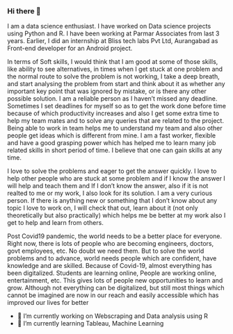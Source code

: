 ### Hi there 👋

I am a data science enthusiast. I have worked on Data science projects using Python and R. I have been working at Parmar Associates from last 3 years. Earlier, I did an internship at Bliss tech labs Pvt Ltd, Aurangabad as Front-end developer for an Android project.

In terms of Soft skills, I would think that I am good at some of those skills, like ability to see alternatives, in times when I get stuck at one problem and the normal route to solve the problem is not working, I take a deep breath, and start analysing the problem from start and think about it as whether any important key point that was ignored by mistake, or is there any other possible solution. I am a reliable person as I haven’t missed any deadline. Sometimes I set deadlines for myself so as to get the work done before time because of which productivity increases and also I get some extra time to help my team mates and to solve any queries that are related to the project. Being able to work in team helps me to understand my team and also other people get ideas which is different from mine. I am a fast worker, flexible and have a good grasping power which has helped me to learn many job related skills in short period of time. I believe that one can gain skills at any time.

I love to solve the problems and eager to get the answer quickly. I love to help other people who are stuck at some problem and if I know the answer I will help and teach them and If I don’t know the answer, also if it is not realted to me or my work, I also look for its solution. I am a very curious person. If there is anything new or something that I don’t know about any topic I love to work on, I will check that out, learn about it (not only theoretically but also practically) which helps me be better at my work also I get to help and learn from others.

Post Covid19 pandemic, the world needs to be a better place for everyone. Right now, there is lots of people who are becoming engineers, doctors, govt employees, etc. No doubt we need them. But to solve the world problems and to advance, world needs people which are confident, have knowledge and are skilled. Because of Covid-19, almost everything has been digitalized. Students are learning online, People are working online, entertainment, etc. This gives lots of people new opportunities to learn and grow. Although not everything can be digitalized, but still most things which cannot be imagined are now in our reach and easily accessible which has improved our lives for better 


- 🔭 I’m currently working on Webscraping and Data analysis using R
- 🌱 I’m currently learning Tableau, Machine Learning
